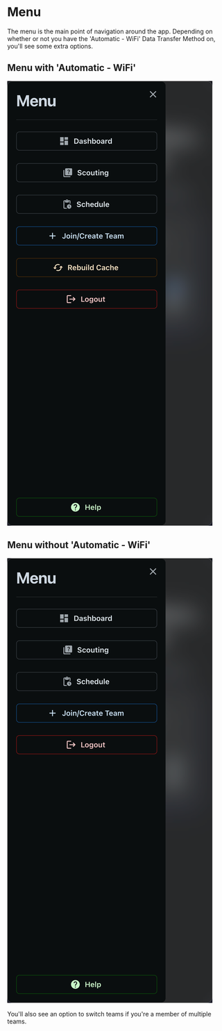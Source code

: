 # Menu

The menu is the main point of navigation around the app. Depending on whether or not you have the 'Automatic - WiFi' Data Transfer Method on, you'll see some extra options.

## Menu with 'Automatic - WiFi'

![](../.gitbook/assets/user-menu-online)

## Menu without 'Automatic - WiFi'

![](../.gitbook/assets/user-menu-offline)

You'll also see an option to switch teams if you're a member of multiple teams.

